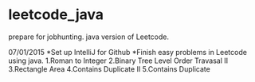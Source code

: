 # leetcode_java
prepare for jobhunting. java version of Leetcode.

07/01/2015
*Set up IntelliJ for Github
*Finish easy problems in Leetcode using java.
1.Roman to Integer
2.Binary Tree Level Order Travasal II
3.Rectangle Area
4.Contains Duplicate II
5.Contains Duplicate
